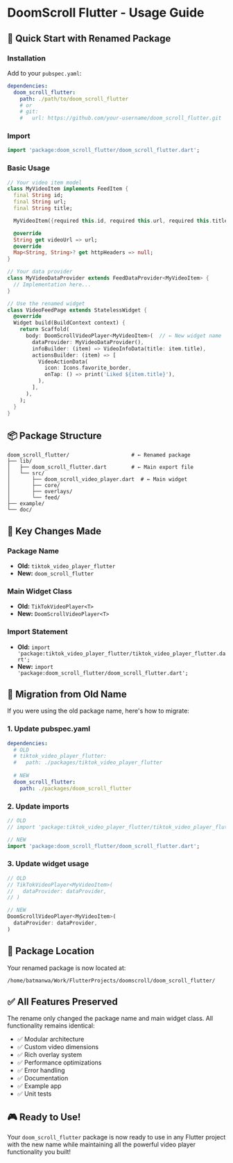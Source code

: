 # DoomScroll Flutter - Usage Guide

## 🚀 Quick Start with Renamed Package

### Installation

Add to your `pubspec.yaml`:

```yaml
dependencies:
  doom_scroll_flutter:
    path: ./path/to/doom_scroll_flutter
    # or
    # git:
    #   url: https://github.com/your-username/doom_scroll_flutter.git
```

### Import

```dart
import 'package:doom_scroll_flutter/doom_scroll_flutter.dart';
```

### Basic Usage

```dart
// Your video item model
class MyVideoItem implements FeedItem {
  final String id;
  final String url;
  final String title;

  MyVideoItem({required this.id, required this.url, required this.title});

  @override
  String get videoUrl => url;
  @override
  Map<String, String>? get httpHeaders => null;
}

// Your data provider
class MyVideoDataProvider extends FeedDataProvider<MyVideoItem> {
  // Implementation here...
}

// Use the renamed widget
class VideoFeedPage extends StatelessWidget {
  @override
  Widget build(BuildContext context) {
    return Scaffold(
      body: DoomScrollVideoPlayer<MyVideoItem>(  // ← New widget name
        dataProvider: MyVideoDataProvider(),
        infoBuilder: (item) => VideoInfoData(title: item.title),
        actionsBuilder: (item) => [
          VideoActionData(
            icon: Icons.favorite_border,
            onTap: () => print('Liked ${item.title}'),
          ),
        ],
      ),
    );
  }
}
```

## 📦 Package Structure

```
doom_scroll_flutter/                    # ← Renamed package
├── lib/
│   ├── doom_scroll_flutter.dart        # ← Main export file
│   └── src/
│       ├── doom_scroll_video_player.dart  # ← Main widget
│       ├── core/
│       ├── overlays/
│       └── feed/
├── example/
└── doc/
```

## 🎯 Key Changes Made

### Package Name
- **Old:** `tiktok_video_player_flutter`
- **New:** `doom_scroll_flutter`

### Main Widget Class
- **Old:** `TikTokVideoPlayer<T>`
- **New:** `DoomScrollVideoPlayer<T>`

### Import Statement
- **Old:** `import 'package:tiktok_video_player_flutter/tiktok_video_player_flutter.dart';`
- **New:** `import 'package:doom_scroll_flutter/doom_scroll_flutter.dart';`

## 🔄 Migration from Old Name

If you were using the old package name, here's how to migrate:

### 1. Update pubspec.yaml
```yaml
dependencies:
  # OLD
  # tiktok_video_player_flutter:
  #   path: ./packages/tiktok_video_player_flutter
  
  # NEW
  doom_scroll_flutter:
    path: ./packages/doom_scroll_flutter
```

### 2. Update imports
```dart
// OLD
// import 'package:tiktok_video_player_flutter/tiktok_video_player_flutter.dart';

// NEW
import 'package:doom_scroll_flutter/doom_scroll_flutter.dart';
```

### 3. Update widget usage
```dart
// OLD
// TikTokVideoPlayer<MyVideoItem>(
//   dataProvider: dataProvider,
// )

// NEW
DoomScrollVideoPlayer<MyVideoItem>(
  dataProvider: dataProvider,
)
```

## 📍 Package Location

Your renamed package is now located at:
```
/home/batmanwa/Work/FlutterProjects/doomscroll/doom_scroll_flutter/
```

## ✅ All Features Preserved

The rename only changed the package name and main widget class. All functionality remains identical:

- ✅ Modular architecture
- ✅ Custom video dimensions
- ✅ Rich overlay system
- ✅ Performance optimizations
- ✅ Error handling
- ✅ Documentation
- ✅ Example app
- ✅ Unit tests

## 🎮 Ready to Use!

Your `doom_scroll_flutter` package is now ready to use in any Flutter project with the new name while maintaining all the powerful video player functionality you built!